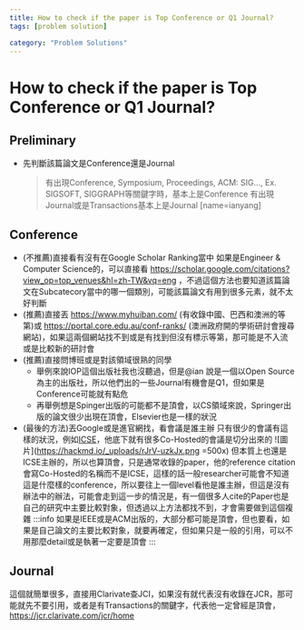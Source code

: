 ```yaml
---
title: How to check if the paper is Top Conference or Q1 Journal?
tags: [problem solution]

category: "Problem Solutions"
---
```


# How to check if the paper is Top Conference or Q1 Journal?
<!-- more -->

## Preliminary
* 先判斷該篇論文是Conference還是Journal
    > 有出現Conference, Symposium, Proceedings, ACM: SIG…, Ex. SIGSOFT, SIGGRAPH等關鍵字時，基本上是Conference
    > 有出現Journal或是Transactions基本上是Journal
    > [name=ianyang]

## Conference
* (不推薦)直接看有沒有在Google Scholar Ranking當中
    如果是Engineer & Computer Science的，可以直接看 https://scholar.google.com/citations?view_op=top_venues&hl=zh-TW&vq=eng ，不過這個方法也要知道該篇論文在Subcatecory當中的哪一個類別，可能該篇論文有用到很多元素，就不太好判斷
* (推薦)直接丟 https://www.myhuiban.com/ (有收錄中國、巴西和澳洲的等第)或 https://portal.core.edu.au/conf-ranks/ (澳洲政府開的學術研討會搜尋網站)，如果這兩個網站找不到或是有找到但沒有標示等第，那可能是不入流或是比較新的研討會
* (推薦)直接問博班或是對該領域很熟的同學
    * 舉例來說IOP這個出版社我也沒聽過，但是@ian 說是一個以Open Source為主的出版社，所以他們出的一些Journal有機會是Q1，但如果是Conference可能就有點危
    * 再舉例想是Spinger出版的可能都不是頂會，以CS領域來說，Springer出版的論文很少出現在頂會，Elsevier也是一樣的狀況
* (最後的方法)丟Google或是進官網找，看會議是誰主辦
    只有很少的會議有這樣的狀況，例如[ICSE](https://conf.researchr.org/home/icse-2025)，他底下就有很多Co-Hosted的會議是切分出來的
    ![圖片](https://hackmd.io/_uploads/rJrV-uzkJx.png =500x)
    但本質上也還是ICSE主辦的，所以也算頂會，只是通常收錄的paper，他的reference citation會寫Co-Hosted的名稱而不是ICSE，這樣的話一般researcher可能會不知道這是什麼樣的conference，所以要往上一個level看他是誰主辦，但這是沒有辦法中的辦法，可能會走到這一步的情況是，有一個很多人cite的Paper也是自己的研究中主要比較對象，但透過以上方法都找不到，才會需要做到這個複雜
:::info
如果是IEEE或是ACM出版的，大部分都可能是頂會，但也要看，如果是自己論文的主要比較對象，就要再確定，但如果只是一般的引用，可以不用那麼detail或是執著一定要是頂會
:::

## Journal
這個就簡單很多，直接用Clarivate查JCI，如果沒有就代表沒有收錄在JCR，那可能就先不要引用，或者是有Transactions的關鍵字，代表他一定曾經是頂會，https://jcr.clarivate.com/jcr/home
